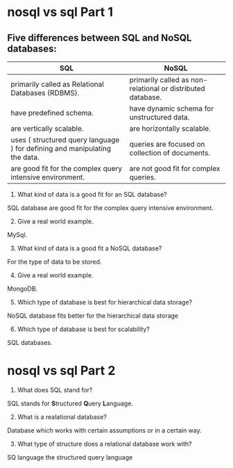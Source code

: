 # nosql vs sql Part 1

## Five differences between SQL and NoSQL databases:

|                                            SQL                                              |                            NoSQL                           |
| --------------------------------------------------------------------------------------------|------------------------------------------------------------|
| primarily called as Relational Databases (RDBMS).                                           | primarily called as non-relational or distributed database.|
| have predefined schema.                                                                     | have dynamic schema for unstructured data.                 |
| are vertically scalable.                                                                    | are horizontally scalable.                                 |     
| uses ( structured query language ) for defining and manipulating the data.                  | queries are focused on collection of documents.            |
| are good fit for the complex query intensive environment.                                   | are not good fit for complex queries.                      |

1) What kind of data is a good fit for an SQL database?

SQL database are good fit for the complex query intensive environment.

2) Give a real world example.

 MySql.

3) What kind of data is a good fit a NoSQL database?

For the type of data to be stored.

4) Give a real world example.

MongoDB.

5) Which type of database is best for hierarchical data storage?

NoSQL database fits better for the hierarchical data storage

6) Which type of database is best for scalability?

 SQL databases.

# nosql vs sql Part 2

1) What does SQL stand for?

SQL stands for **S**tructured **Q**uery **L**anguage.

2) What is a realational database?

Database which works with certain assumptions or in a certain way.

3) What type of structure does a relational database work with?

SQ language the structured query language
